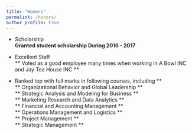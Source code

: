 ```yaml
---
title: "Honors"
permalink: /honors/
author_profile: true
---
```


* Scholarship <br>
   **Granted student scholarship During 2016 - 2017** 

* Excellent Staff <br>
   ** Voted as a good employee many times when working in A Bowl INC and Jay Tea House INC  ** <br>

* Ranked top with full marks in following courses, including ** <br>
   ** Organizational Behavior and Global Leadership  ** <br>
   ** Strategic Analysis and Modeling for Business ** <br>
   ** Marketing Research and Data Analytics  ** <br>
   ** Financial and Accounting Management  ** <br>
   ** Operations Management and Logistics  ** <br>
   ** Project Management  ** <br>
   ** Strategic Management  ** <br>
